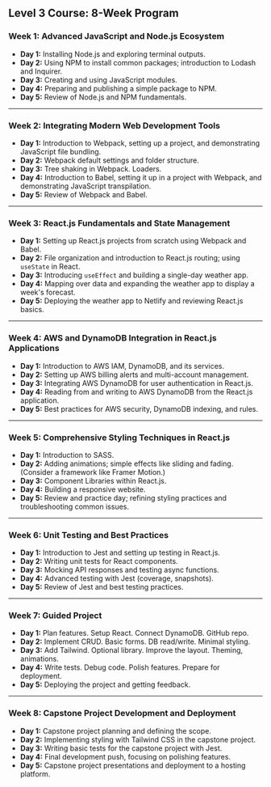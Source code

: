 ## **Level 3 Course: 8-Week Program**

### **Week 1: Advanced JavaScript and Node.js Ecosystem**

- **Day 1:** Installing Node.js and exploring terminal outputs.
- **Day 2:** Using NPM to install common packages; introduction to Lodash and Inquirer.
- **Day 3:** Creating and using JavaScript modules.
- **Day 4:** Preparing and publishing a simple package to NPM.
- **Day 5:** Review of Node.js and NPM fundamentals.

---

### **Week 2: Integrating Modern Web Development Tools**

- **Day 1:** Introduction to Webpack, setting up a project, and demonstrating JavaScript file bundling.
- **Day 2:** Webpack default settings and folder structure.
- **Day 3:** Tree shaking in Webpack. Loaders.
- **Day 4:** Introduction to Babel, setting it up in a project with Webpack, and demonstrating JavaScript transpilation.
- **Day 5:** Review of Webpack and Babel.

---

### **Week 3: React.js Fundamentals and State Management**

- **Day 1:** Setting up React.js projects from scratch using Webpack and Babel.
- **Day 2:** File organization and introduction to React.js routing; using `useState` in React.
- **Day 3:** Introducing `useEffect` and building a single-day weather app.
- **Day 4:** Mapping over data and expanding the weather app to display a week's forecast.
- **Day 5:** Deploying the weather app to Netlify and reviewing React.js basics.

---

### **Week 4: AWS and DynamoDB Integration in React.js Applications**

- **Day 1:** Introduction to AWS IAM, DynamoDB, and its services.
- **Day 2:** Setting up AWS billing alerts and multi-account management.
- **Day 3:** Integrating AWS DynamoDB for user authentication in React.js.
- **Day 4:** Reading from and writing to AWS DynamoDB from the React.js application.
- **Day 5:** Best practices for AWS security, DynamoDB indexing, and rules.

---

### **Week 5: Comprehensive Styling Techniques in React.js**

- **Day 1:** Introduction to SASS.
- **Day 2:** Adding animations; simple effects like sliding and fading. (Consider a framework like Framer Motion.)
- **Day 3:** Component Libraries within React.js.
- **Day 4:** Building a responsive website.
- **Day 5:** Review and practice day; refining styling practices and troubleshooting common issues.

---

### **Week 6: Unit Testing and Best Practices**

- **Day 1:** Introduction to Jest and setting up testing in React.js.
- **Day 2:** Writing unit tests for React components.
- **Day 3:** Mocking API responses and testing async functions.
- **Day 4:** Advanced testing with Jest (coverage, snapshots).
- **Day 5:** Review of Jest and best testing practices.

---

### **Week 7: Guided Project**
  
- **Day 1:** Plan features. Setup React. Connect DynamoDB. GitHub repo.
- **Day 2:** Implement CRUD. Basic forms. DB read/write. Minimal styling.
- **Day 3:** Add Tailwind. Optional library. Improve the layout. Theming, animations.
- **Day 4:** Write tests. Debug code. Polish features. Prepare for deployment.
- **Day 5:** Deploying the project and getting feedback.

---

### **Week 8: Capstone Project Development and Deployment**

- **Day 1:** Capstone project planning and defining the scope.
- **Day 2:** Implementing styling with Tailwind CSS in the capstone project.
- **Day 3:** Writing basic tests for the capstone project with Jest.
- **Day 4:** Final development push, focusing on polishing features.
- **Day 5:** Capstone project presentations and deployment to a hosting platform.
